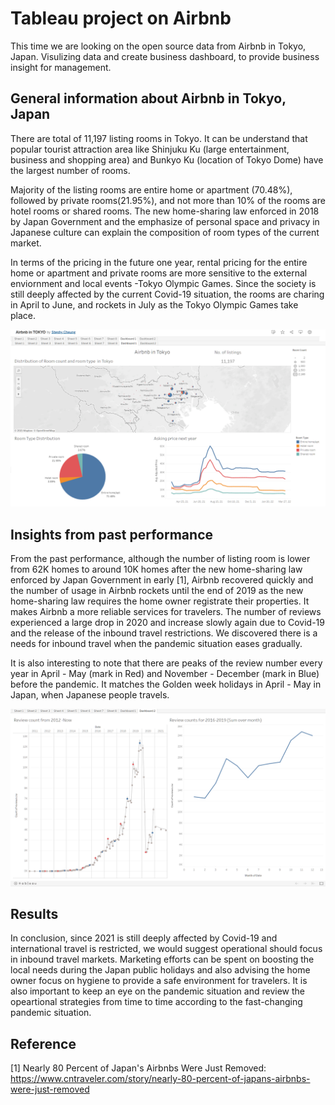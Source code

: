# Tableau project on Airbnb

This time we are looking on the open source data from Airbnb in Tokyo, Japan. Visulizing data and create business dashboard, to provide business insight for management. 

## General information about Airbnb in Tokyo, Japan

There are total of 11,197 listing rooms in Tokyo. It can be understand that popular tourist attraction area like Shinjuku Ku (large entertainment, business and shopping area) and Bunkyo Ku (location of Tokyo Dome) have the largest number of rooms. 

Majority of the listing rooms are entire home or apartment (70.48%), followed by private rooms(21.95%), and not more than 10% of the rooms are hotel rooms or shared rooms. The new home-sharing law enforced in 2018 by Japan Government and the emphasize of personal space and privacy in Japanese culture can explain the composition of room types of the current market. 

In terms of the pricing in the future one year, rental pricing for the entire home or apartment and private rooms are more sensitive to the external enviornment and local events -Tokyo Olympic Games. 
Since the society is still deeply affected by the current Covid-19 situation, the rooms are charing in April to June, and rockets in July as the Tokyo Olympic Games take place. 

<img src="Airbnb_in_Japan\Tableau01.png" width="600">

## Insights from past performance

From the past performance, although the number of listing room is lower from 62K homes to around 10K homes after the new home-sharing law enforced by Japan Government in early [1], Airbnb recovered quickly and the number of usage in Airbnb rockets until the end of 2019 as the new home-sharing law requires the home owner registrate their properties. It makes Airbnb a more reliable services for travelers. The number of reviews experienced a large drop in 2020 and increase slowly again due to Covid-19 and the release of the inbound travel restrictions. We discovered there is a needs for inbound travel when the pandemic situation eases gradually. 

It is also interesting to note that there are peaks of the review number every year in April - May (mark in Red) and November - December (mark in Blue) before the pandemic. It matches the Golden week holidays in April - May in Japan, when Japanese people travels. 

<img src="Airbnb_in_Japan\Tableau02.png" width="600">

## Results 
In conclusion, since 2021 is still deeply affected by Covid-19 and international travel is restricted, we would suggest operational should focus in inbound travel markets. Marketing efforts can be spent on boosting the local needs during the Japan public holidays and also advising the home owner focus on hygiene to provide a safe environment for travelers. It is also important to keep an eye on the pandemic situation and review the opeartional strategies from time to time according to the fast-changing pandemic situation.

## Reference
[1] Nearly 80 Percent of Japan's Airbnbs Were Just Removed: 
https://www.cntraveler.com/story/nearly-80-percent-of-japans-airbnbs-were-just-removed
